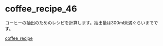 # coffee_recipe_46

コーヒーの抽出のためのレシピを計算します。抽出量は300ml未満ぐらいまでです。

[coffee_recipe](https://michikoshi.github.io/coffee_recipe_46/)
